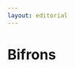 ```yaml
---
layout: editorial
---
```


# Bifrons

<figure><img src="../../../../../../../../../../.gitbook/assets/Screenshot 2023-12-22 at 10.45.19 AM.png" alt=""><figcaption></figcaption></figure>
